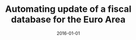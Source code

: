 ---
title: "Automating update of a fiscal database for the Euro Area"
collection: press
date: 2016-01-01
permalink: https://www.polis.lombardia.it/wps/portal/site/polis/DettaglioRedazionale/pubblicazioni/monografie/221332soc-fenomeno-immigratorio-ed2023-rubbettino
coauthors: "With Thomas Brand"
status: 'CEPREMAP'
---